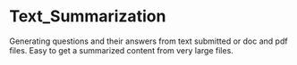 # Text_Summarization 
Generating questions and their answers from text submitted or doc and pdf files.
Easy to get a summarized content from very large files.
